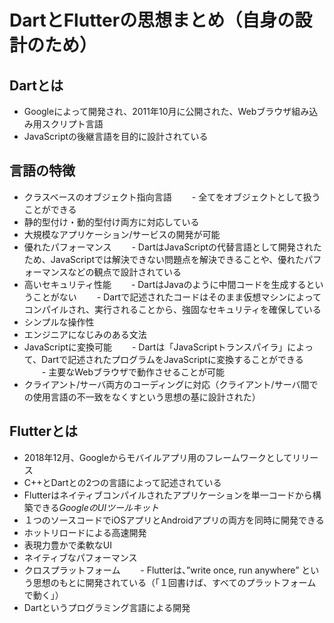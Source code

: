 # DartとFlutterの思想まとめ（自身の設計のため）
## Dartとは
- Googleによって開発され、2011年10月に公開された、Webブラウザ組み込み用スクリプト言語
- JavaScriptの後継言語を目的に設計されている
## 言語の特徴
- クラスベースのオブジェクト指向言語
　　- 全てをオブジェクトとして扱うことができる
- 静的型付け・動的型付け両方に対応している
- 大規模なアプリケーション/サービスの開発が可能
- 優れたパフォーマンス
　　- DartはJavaScriptの代替言語として開発されたため、JavaScriptでは解決できない問題点を解決できることや、優れたパフォーマンスなどの観点で設計されている
- 高いセキュリティ性能
　　- DartはJavaのように中間コードを生成するということがない
　　- Dartで記述されたコードはそのまま仮想マシンによってコンパイルされ、実行されることから、強固なセキュリティを確保している
- シンプルな操作性
- エンジニアになじみのある文法
- JavaScriptに変換可能
　　- Dartは「JavaScriptトランスパイラ」によって、Dartで記述されたプログラムをJavaScriptに変換することができる
　　- 主要なWebブラウザで動作させることが可能
- クライアント/サーバ両方のコーディングに対応（クライアント/サーバ間での使用言語の不一致をなくすという思想の基に設計された）
## Flutterとは
- 2018年12月、Googleからモバイルアプリ用のフレームワークとしてリリース
- C++とDartとの2つの言語によって記述されている
- Flutterはネイティブコンパイルされたアプリケーションを単一コードから構築できる*GoogleのUIツールキット*
- １つのソースコードでiOSアプリとAndroidアプリの両方を同時に開発できる
- ホットリロードによる高速開発
- 表現力豊かで柔軟なUI
- ネイティブなパフォーマンス
- クロスプラットフォーム
　　- Flutterは、”write once, run anywhere” という思想のもとに開発されている（「１回書けば、すべてのプラットフォームで動く」）
- Dartというプログラミング言語による開発
